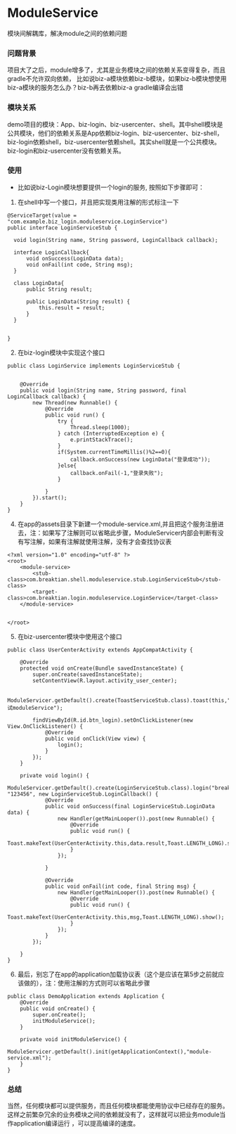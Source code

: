 # ModuleService
模块间解耦库，解决module之间的依赖问题

### 问题背景
项目大了之后，module增多了，尤其是业务模块之间的依赖关系变得复杂，而且gradle不允许双向依赖，
比如说biz-a模块依赖biz-b模块，如果biz-b模块想使用biz-a模块的服务怎么办？biz-b再去依赖biz-a  gradle编译会出错

### 模块关系
demo项目的模块：App、biz-login、biz-usercenter、shell。其中shell模块是公共模块，他们的依赖关系是App依赖biz-login、biz-usercenter、biz-shell，
biz-login依赖shell，biz-usercenter依赖shell。其实shell就是一个公共模块。biz-login和biz-usercenter没有依赖关系。
### 使用
 * 比如说biz-Login模块想要提供一个login的服务, 按照如下步骤即可：
  1. 在shell中写一个接口，并且把实现类用注解的形式标注一下
  ```
  @ServiceTarget(value = "com.example.biz_login.moduleservice.LoginService")
  public interface LoginServiceStub {

    void login(String name, String password, LoginCallback callback);

    interface LoginCallback{
        void onSuccess(LoginData data);
        void onFail(int code, String msg);
    }

    class LoginData{
        public String result;

        public LoginData(String result) {
            this.result = result;
        }
    }


}
  ```
 
2. 在biz-login模块中实现这个接口
```
public class LoginService implements LoginServiceStub {


    @Override
    public void login(String name, String password, final LoginCallback callback) {
        new Thread(new Runnable() {
            @Override
            public void run() {
                try {
                    Thread.sleep(1000);
                } catch (InterruptedException e) {
                    e.printStackTrace();
                }
                if(System.currentTimeMillis()%2==0){
                    callback.onSuccess(new LoginData("登录成功"));
                }else{
                    callback.onFail(-1,"登录失败");
                }

            }
        }).start();
    }
}

```
4. 在app的assets目录下新建一个module-service.xml,并且把这个服务注册进去，注：如果写了注解则可以省略此步骤，ModuleServicer内部会判断有没有写注解，如果有注解就使用注解，没有才会查找协议表
```
<?xml version="1.0" encoding="utf-8" ?>
<root>
    <module-service>
        <stub-class>com.breaktian.shell.moduleservice.stub.LoginServiceStub</stub-class>
        <target-class>com.breaktian.login.moduleservice.LoginService</target-class>
    </module-service>
    

</root>

```
5. 在biz-usercenter模块中使用这个接口
```
public class UserCenterActivity extends AppCompatActivity {

    @Override
    protected void onCreate(Bundle savedInstanceState) {
        super.onCreate(savedInstanceState);
        setContentView(R.layout.activity_user_center);

        ModuleServicer.getDefault().create(ToastServiceStub.class).toast(this,"测试moduleService");

        findViewById(R.id.btn_login).setOnClickListener(new View.OnClickListener() {
            @Override
            public void onClick(View view) {
                login();
            }
        });
    }

    private void login() {
        ModuleServicer.getDefault().create(LoginServiceStub.class).login("breaktian", "123456", new LoginServiceStub.LoginCallback() {
            @Override
            public void onSuccess(final LoginServiceStub.LoginData data) {
                new Handler(getMainLooper()).post(new Runnable() {
                    @Override
                    public void run() {
                        Toast.makeText(UserCenterActivity.this,data.result,Toast.LENGTH_LONG).show();
                    }
                });

            }

            @Override
            public void onFail(int code, final String msg) {
                new Handler(getMainLooper()).post(new Runnable() {
                    @Override
                    public void run() {
                        Toast.makeText(UserCenterActivity.this,msg,Toast.LENGTH_LONG).show();
                    }
                });
            }
        });

    }
}
```
6. 最后，别忘了在app的application加载协议表（这个是应该在第5步之前就应该做的），注：使用注解的方式则可以省略此步骤
```
public class DemoApplication extends Application {
    @Override
    public void onCreate() {
        super.onCreate();
        initModuleService();
    }

    private void initModuleService() {
        ModuleServicer.getDefault().init(getApplicationContext(),"module-service.xml");
    }
}
```
### 总结
当然，任何模块都可以提供服务，而且任何模块都能使用协议中已经存在的服务。这样之前繁杂冗余的业务模块之间的依赖就没有了，这样就可以把业务module当作application编译运行 ，可以提高编译的速度。

